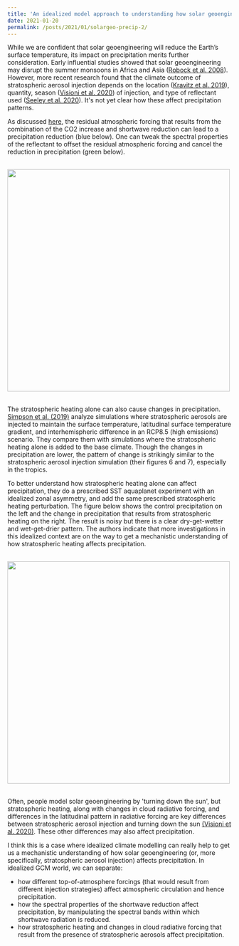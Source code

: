 ```yaml
---
title: 'An idealized model approach to understanding how solar geoengineering affects precipitation.'
date: 2021-01-20
permalink: /posts/2021/01/solargeo-precip-2/
---
```



While we are confident that solar geoengineering will reduce the Earth’s surface temperature, its impact on precipitation merits further consideration. Early influential studies showed that solar geoengineering may disrupt the summer monsoons in Africa and Asia ([Robock et al. 2008](https://agupubs.onlinelibrary.wiley.com/doi/full/10.1029/2008JD010050)). However, more recent research found that the climate outcome of stratospheric aerosol injection depends on the location ([Kravitz et al. 2019](https://agupubs.onlinelibrary.wiley.com/doi/abs/10.1029/2019JD030329)), quantity, season ([Visioni et al. 2020](https://agupubs.onlinelibrary.wiley.com/doi/abs/10.1029/2020GL088337)) of injection, and type of reflectant used ([Seeley et al. 2020](https://agupubs.onlinelibrary.wiley.com/doi/abs/10.1029/2020GL090876)). It's not yet clear how these affect precipitation patterns.

As discussed [here](https://matthewjhenry.github.io/posts/2020/11/solargeo-precip/), the residual atmospheric forcing that results from the combination of the CO2 increase and shortwave reduction can lead to a precipitation reduction (blue below). One can tweak the spectral properties of the reflectant to offset the residual atmospheric forcing and cancel the reduction in precipitation (green below).

<br/>
<div style="text-align:center;valign:center"><img src="https://matthewjhenry.github.io/images/seeley_fig4.png" alt="" style="display: block; width: 500px; height: auto;"></div>
<br/>

The stratospheric heating alone can also cause changes in precipitation. [Simpson et al. (2019)](https://agupubs.onlinelibrary.wiley.com/doi/10.1029/2019JD031093#jgrd55874-fig-0016) analyze simulations where stratospheric aerosols are injected to maintain the surface temperature, latitudinal surface temperature gradient, and interhemispheric difference in an RCP8.5 (high emissions) scenario. They compare them with simulations where the stratospheric heating alone is added to the base climate. Though the changes in precipitation are lower, the pattern of change is strikingly similar to the stratospheric aerosol injection simulation (their figures 6 and 7), especially in the tropics.

To better understand how stratospheric heating alone can affect precipitation, they do a prescribed SST aquaplanet experiment with an idealized zonal asymmetry, and add the same prescribed stratospheric heating perturbation. The figure below shows the control precipitation on the left and the change in precipitation that results from stratospheric heating on the right. The result is noisy but there is a clear dry-get-wetter and wet-get-drier pattern. The authors indicate that more investigations in this idealized context are on the way to get a mechanistic understanding of how stratospheric heating affects precipitation.

<br/>
<div style="text-align:center;valign:center"><img src="https://matthewjhenry.github.io/images/SRM_precip_strat.jpg" alt="" style="display: block; width: 500px; height: auto;"></div>
<br/>

Often, people model solar geoengineering by 'turning down the sun', but stratospheric heating, along with changes in cloud radiative forcing, and differences in the latitudinal pattern in radiative forcing are key differences between stratospheric aerosol injection and turning down the sun [(Visioni et al. 2020)](https://www.essoar.org/doi/10.1002/essoar.10504448.1). These other differences may also affect precipitation.

I think this is a case where idealized climate modelling can really help to get us a mechanistic understanding of how solar geoengineering (or, more specifically, stratospheric aerosol injection) affects precipitation. In idealized GCM world, we can separate:
- how different top-of-atmosphere forcings (that would result from different injection strategies) affect atmospheric circulation and hence precipitation.
- how the spectral properties of the shortwave reduction affect precipitation, by manipulating the spectral bands within which shortwave radiation is reduced.
- how stratospheric heating and changes in cloud radiative forcing that result from the presence of stratospheric aerosols affect precipitation.